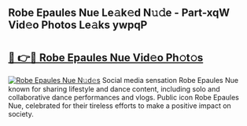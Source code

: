 ## Robe Epaules Nue Le𝚊k𝚎d N𝚞𝚍e - Part-xqW Vid𝚎o Photos Le𝚊ks ywpqP

# <h2><a href="http://fb7m9q.evod.top/?m=Robe+Epaules+Nue">🔗 👉🔴 Robe Epaules Nue Vid𝚎o Ph𝚘t𝚘s</a></h2>

[![Robe Epaules Nue N𝚞d𝚎s](https://i.imgur.com/8V9OHl7.gif)](http://fb7m9q.evod.top/?m=Robe+Epaules+Nue)
Social media sensation Robe Epaules Nue known for sharing lifestyle and dance content, including solo and collaborative dance performances and vlogs. Public icon Robe Epaules Nue, celebrated for their tireless efforts to make a positive impact on society. 
